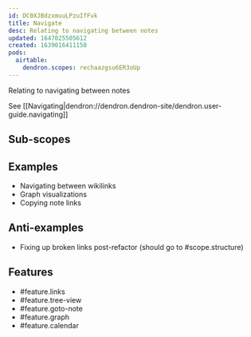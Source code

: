 ```yaml
---
id: DC0XJBdzxmuuLPzuIfFvk
title: Navigate
desc: Relating to navigating between notes
updated: 1647025505612
created: 1639016411150
pods:
  airtable:
    dendron.scopes: rechaazgsu6ER3oUp
---
```


Relating to navigating between notes

See [[Navigating|dendron://dendron.dendron-site/dendron.user-guide.navigating]]

## Sub-scopes

## Examples

- Navigating between wikilinks
- Graph visualizations
- Copying note links


## Anti-examples

- Fixing up broken links post-refactor (should go to #scope.structure)

## Features

- #feature.links
- #feature.tree-view
- #feature.goto-note
- #feature.graph
- #feature.calendar
